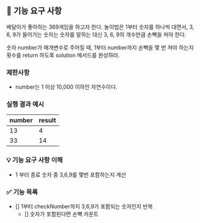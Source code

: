 ## 🚀 기능 요구 사항

배달이가 좋아하는 369게임을 하고자 한다. 놀이법은 1부터 숫자를 하나씩 대면서, 3, 6, 9가 들어가는 숫자는 숫자를 말하는 대신 3, 6, 9의 개수만큼 손뼉을 쳐야 한다.

숫자 number가 매개변수로 주어질 때, 1부터 number까지 손뼉을 몇 번 쳐야 하는지 횟수를 return 하도록 solution 메서드를 완성하라.

### 제한사항

- number는 1 이상 10,000 이하인 자연수이다.

### 실행 결과 예시

| number | result |
| --- | --- |
| 13 | 4 |
| 33 | 14 |

### 💡 기능 요구 사항 이해

- 1 부터 종료 숫자 중 3,6,9를 몇번 포함하는지 계산

### ✅ 기능 목록

- [] 1부터 checkNumber까지 3,6,9가 포함되는 숫자인지 반복
  - [] 숫자가 포함된다면 손뼉 카운트